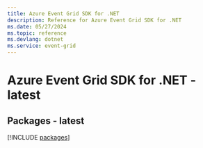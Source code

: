 ```yaml
---
title: Azure Event Grid SDK for .NET
description: Reference for Azure Event Grid SDK for .NET
ms.date: 05/27/2024
ms.topic: reference
ms.devlang: dotnet
ms.service: event-grid
---
```

# Azure Event Grid SDK for .NET - latest
## Packages - latest
[!INCLUDE [packages](event-grid-index.md)]